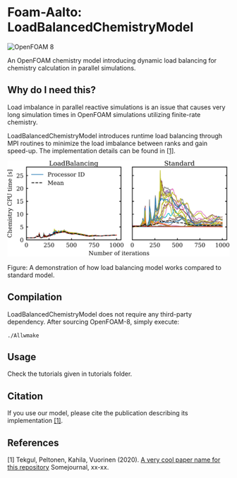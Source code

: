 # Foam-Aalto: LoadBalancedChemistryModel
![OpenFOAM 8](https://img.shields.io/badge/OpenFOAM-8-brightgreen)

An OpenFOAM chemistry model introducing dynamic load balancing for chemistry calculation
in parallel simulations.

## Why do I need this?

Load imbalance in parallel reactive simulations is an issue that causes very long
simulation times in OpenFOAM simulations utilizing finite-rate chemistry.

LoadBalancedChemistryModel introduces runtime load balancing through MPI routines
to minimize the load imbalance between ranks and gain speed-up. The implementation
details can be found in [[1]](#1).


<p align="center">
    <img src="third_party/rankbased_solve.png" alt="drawing" width="600"/>
    <figcaption>Figure: A demonstration of how load balancing model works compared to standard model.</figcaption>
</p>



## Compilation

LoadBalancedChemistryModel does not require any third-party dependency.
After sourcing OpenFOAM-8, simply execute:

```
./Allwmake
```

## Usage

Check the tutorials given in tutorials folder.

## Citation

If you use our model, please cite the publication describing its implementation [[1]](#1). 

## References
<a id="1">[1]</a> 
Tekgul, Peltonen, Kahila, Vuorinen (2020). 
[A very cool paper name for this repository](https://www.youtube.com/watch?v=dQw4w9WgXcQ)
Somejournal, xx-xx.


